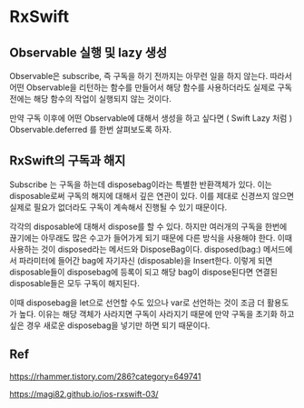 # RxSwift



## Observable 실행 및 lazy 생성

Observable은 subscribe, 즉 구독을 하기 전까지는 아무런 일을 하지 않는다. 따라서 어떤 Observable을 리턴하는 함수를 만들어서 해당 함수를 사용하더라도 실제로 구독 전에는 해당 함수의 작업이 실행되지 않는 것이다.

만약 구독 이후에 어떤 Observable에 대해서 생성을 하고 싶다면 ( Swift Lazy 처럼 ) Observable.deferred 를 한번 살펴보도록 하자.

## RxSwift의 구독과 해지

Subscribe 는 구독을 하는데 disposebag이라는 특별한 반환객체가 있다. 이는 disposable로써 구독의 해지에 대해서 깊은 연관이 있다. 이를 제대로 신경쓰지 않으면 실제로 필요가 없더라도 구독이 계속해서 진행될 수 있기 때문이다.

각각의 disposable에 대해서 dispose를 할 수 있다. 하지만 여러개의 구독을 한번에 끊기에는 아무래도 많은 수고가 들어가게 되기 때문에 다른 방식을 사용해야 한다. 이때 사용하는 것이 disposed라는 메서드와 DisposeBag이다. disposed(bag:) 메서드에서 파라미터에 들어간 bag에 자기자신 (disposable)을 Insert한다. 이렇게 되면 disposable들이 disposebag에 등록이 되고 해당 bag이 dispose된다면 연결된 disposable들은 모두 구독이 해지된다.

이때 disposebag을 let으로 선언할 수도 있으나 var로 선언하는 것이 조금 더 활용도가 높다. 이유는 해당 객체가 사라지면 구독이 사라지기 때문에 만약 구독을 초기화 하고 싶은 경우 새로운 disposebag을 넣기만 하면 되기 때문이다.

## Ref

https://rhammer.tistory.com/286?category=649741

https://magi82.github.io/ios-rxswift-03/